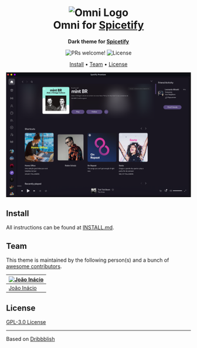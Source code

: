 <h1 align="center">
  <br>
  <img src="https://storage.googleapis.com/golden-wind/github/omni/omni.png" alt="Omni Logo" width="100">
  <br>
  Omni for <a href="https://github.com/khanhas/spicetify-cli">Spicetify</a>
  <br>
</h1>

<p align="center">
  <strong>Dark theme for <a href="https://github.com/khanhas/spicetify-cli">Spicetify</a></strong>
</p>

<p align="center">
  <img src="https://img.shields.io/badge/PRs-welcome-%235FCC6F.svg" alt="PRs welcome!" />

  <img alt="License" src="https://img.shields.io/github/license/getomni/spicetify?color=5FCC6F">
</p>

<p align="center">
  <a href="#install">Install</a> •
  <a href="#team">Team</a> •
  <a href="#license">License</a>
</p>

<p align="center">
  <img alt="Omni screnshoot for Spicetify" src="./screenshot.png">
</p>

## Install

All instructions can be found at [INSTALL.md](./INSTALL.md).

## Team

This theme is maintained by the following person(s) and a bunch of [awesome contributors](https://github.com/getomni/spicetify/graphs/contributors).

| [![João Inácio](https://github.com/birobirobiro.png?size=100)](https://github.com/birobirobiro) |
| ----------------------------------------------------------------------------------------------- |
| [João Inácio](https://github.com/birobirobiro)                                                  |

## License

[GPL-3.0 License](./LICENSE.md)

---

Based on [Dribbblish](https://github.com/morpheusthewhite/spicetify-themes/tree/master/Dribbblish)
